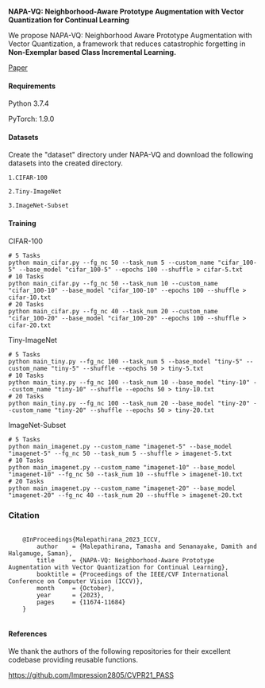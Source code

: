 **NAPA-VQ: Neighborhood-Aware Prototype Augmentation with Vector Quantization for Continual Learning**

We propose NAPA-VQ: Neighborhood Aware Prototype Augmentation with Vector Quantization, a framework that reduces catastrophic forgetting in **Non-Exemplar based Class Incremental Learning.**

[Paper](https://openaccess.thecvf.com/content/ICCV2023/html/Malepathirana_NAPA-VQ_Neighborhood-Aware_Prototype_Augmentation_with_Vector_Quantization_for_Continual_Learning_ICCV_2023_paper.html)

#### Requirements
Python 3.7.4

PyTorch: 1.9.0

#### Datasets
Create the "dataset" directory under NAPA-VQ and download the following datasets into the created directory.

    1.CIFAR-100
    
    2.Tiny-ImageNet
    
    3.ImageNet-Subset

#### Training

CIFAR-100

``` 
# 5 Tasks
python main_cifar.py --fg_nc 50 --task_num 5 --custom_name "cifar_100-5" --base_model "cifar_100-5" --epochs 100 --shuffle > cifar-5.txt
# 10 Tasks
python main_cifar.py --fg_nc 50 --task_num 10 --custom_name "cifar_100-10" --base_model "cifar_100-10" --epochs 100 --shuffle > cifar-10.txt
# 20 Tasks
python main_cifar.py --fg_nc 40 --task_num 20 --custom_name "cifar_100-20" --base_model "cifar_100-20" --epochs 100 --shuffle > cifar-20.txt

```

Tiny-ImageNet
```
# 5 Tasks
python main_tiny.py --fg_nc 100 --task_num 5 --base_model "tiny-5" --custom_name "tiny-5" --shuffle --epochs 50 > tiny-5.txt
# 10 Tasks
python main_tiny.py --fg_nc 100 --task_num 10 --base_model "tiny-10" --custom_name "tiny-10" --shuffle --epochs 50 > tiny-10.txt
# 20 Tasks
python main_tiny.py --fg_nc 100 --task_num 20 --base_model "tiny-20" --custom_name "tiny-20" --shuffle --epochs 50 > tiny-20.txt
```

ImageNet-Subset

```
# 5 Tasks
python main_imagenet.py --custom_name "imagenet-5" --base_model "imagenet-5" --fg_nc 50 --task_num 5 --shuffle > imagenet-5.txt
# 10 Tasks
python main_imagenet.py --custom_name "imagenet-10" --base_model "imagenet-10" --fg_nc 50 --task_num 10 --shuffle > imagenet-10.txt
# 20 Tasks
python main_imagenet.py --custom_name "imagenet-20" --base_model "imagenet-20" --fg_nc 40 --task_num 20 --shuffle > imagenet-20.txt

```

### Citation
<pre>
    <code>
    @InProceedings{Malepathirana_2023_ICCV,
        author    = {Malepathirana, Tamasha and Senanayake, Damith and Halgamuge, Saman},
        title     = {NAPA-VQ: Neighborhood-Aware Prototype Augmentation with Vector Quantization for Continual Learning},
        booktitle = {Proceedings of the IEEE/CVF International Conference on Computer Vision (ICCV)},
        month     = {October},
        year      = {2023},
        pages     = {11674-11684}
    }
    </code>
</pre>

#### References

We thank the authors of the following repositories for their excellent codebase providing reusable functions.

https://github.com/Impression2805/CVPR21_PASS
